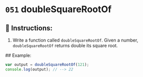# `051` doubleSquareRootOf

## 📝 Instructions:

1. Write a function called `doubleSquareRootOf`. Given a number, `doubleSquareRootOf` returns double its square root.

## Example:

```Javascript
var output = doubleSquareRootOf(121);
console.log(output); // --> 22
```